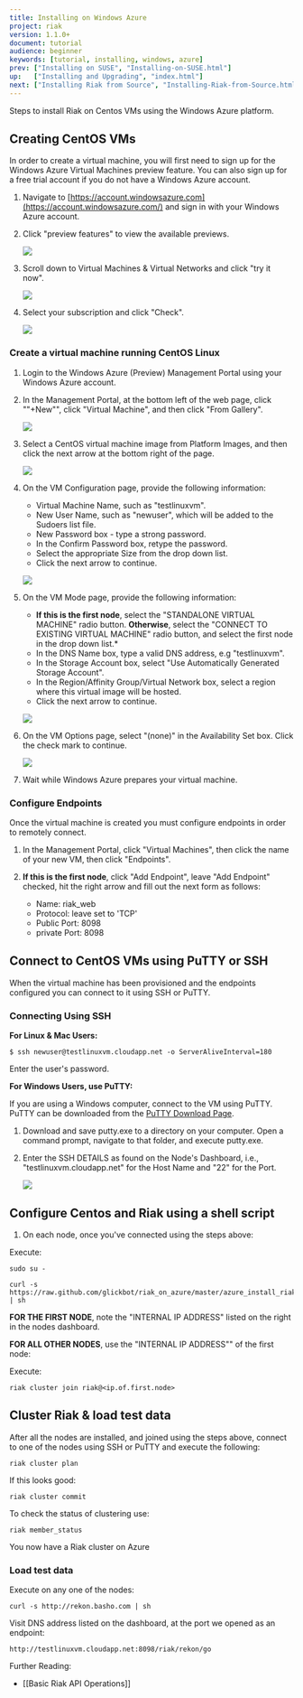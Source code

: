 ```yaml
---
title: Installing on Windows Azure
project: riak
version: 1.1.0+
document: tutorial
audience: beginner
keywords: [tutorial, installing, windows, azure]
prev: ["Installing on SUSE", "Installing-on-SUSE.html"]
up:   ["Installing and Upgrading", "index.html"]
next: ["Installing Riak from Source", "Installing-Riak-from-Source.html"]
---
```


Steps to install Riak on Centos VMs using the Windows Azure platform.

## Creating CentOS VMs

In order to create a virtual machine, you will first need to sign up for the Windows Azure Virtual Machines preview feature. You can also sign up for a free trial account if you do not have a Windows Azure account.

1. Navigate to [https://account.windowsazure.com](https://account.windowsazure.com/) and sign in with your Windows Azure account.

2. Click "preview features" to view the available previews.

	![](/images/antares-iaas-preview-01.png)

3. Scroll down to Virtual Machines & Virtual Networks and click "try it now".

	![](/images/antares-iaas-preview-02.png)

4. Select your subscription and click "Check".

	![](/images/antares-iaas-preview-04.png)

### Create a virtual machine running CentOS Linux

1. Login to the Windows Azure (Preview) Management Portal using your Windows Azure account.

2. In the Management Portal, at the bottom left of the web page, click ""+New"", click "Virtual Machine", and then click "From Gallery". 

	![](/images/createvm_small.png)

3. Select a CentOS virtual machine image from Platform Images, and then click the next arrow at the bottom right of the page. 

	![](/images/vmconfiguration0.png)

4. On the VM Configuration page, provide the following information:
	- Virtual Machine Name, such as "testlinuxvm".
	- New User Name, such as "newuser", which will be added to the Sudoers list file.
	- New Password box - type a strong password.
	- In the Confirm Password box, retype the password.
	- Select the appropriate Size from the drop down list.
	- Click the next arrow to continue.

	![](/images/vmconfiguration1.png)

5. On the VM Mode page, provide the following information:
	- **If this is the first node**, select the "STANDALONE VIRTUAL MACHINE" radio button. **Otherwise**, select the "CONNECT TO EXISTING VIRTUAL MACHINE" radio button, and select the first node in the drop down list.*
	- In the DNS Name box, type a valid DNS address, e.g "testlinuxvm".
	- In the Storage Account box, select "Use Automatically Generated Storage Account".
	- In the Region/Affinity Group/Virtual Network box, select a region where this virtual image will be hosted.
	- Click the next arrow to continue.

	![](/images/vmconfiguration2.png)

6. On the VM Options page, select "(none)" in the Availability Set box. Click the check mark to continue. 

	![](/images/vmconfiguration3.png)

7. Wait while Windows Azure prepares your virtual machine.

### Configure Endpoints

Once the virtual machine is created you must configure endpoints in order to remotely connect.

1. In the Management Portal, click "Virtual Machines", then click the name of your new VM, then click "Endpoints".

2. **If this is the first node**, click "Add Endpoint", leave "Add Endpoint" checked, hit the right arrow and fill out the next form as follows:
	- Name: riak_web
	- Protocol: leave set to 'TCP'
	- Public Port: 8098
	- private Port: 8098

## Connect to CentOS VMs using PuTTY or SSH

When the virtual machine has been provisioned and the endpoints configured you can connect to it using SSH or PuTTY.

### Connecting Using SSH

**For Linux & Mac Users:**

	$ ssh newuser@testlinuxvm.cloudapp.net -o ServerAliveInterval=180
Enter the user's password.

**For Windows Users, use PuTTY:**

If you are using a Windows computer, connect to the VM using PuTTY. PuTTY can be downloaded from the [PuTTY Download Page](http://www.chiark.greenend.org.uk/~sgtatham/putty/download.html).

1. Download and save putty.exe to a directory on your computer. Open a command prompt, navigate to that folder, and execute putty.exe.

2. Enter the SSH DETAILS as found on the Node's Dashboard, i.e., "testlinuxvm.cloudapp.net" for the Host Name and "22" for the Port. 

	![](/images/putty.png)

## Configure Centos and Riak using a shell script

1. On each node, once you've connected using the steps above:

Execute:

	sudo su -

	curl -s https://raw.github.com/glickbot/riak_on_azure/master/azure_install_riak.sh | sh

**FOR THE FIRST NODE**, note the "INTERNAL IP ADDRESS" listed on the right in the nodes dashboard.


**FOR ALL OTHER NODES**, use the "INTERNAL IP ADDRESS"" of the first node:

Execute:

	riak cluster join riak@<ip.of.first.node>

## Cluster Riak & load test data

After all the nodes are installed, and joined using the steps above, connect to one of the nodes using SSH or PuTTY and execute the following:

	riak cluster plan

If this looks good:

	riak cluster commit

To check the status of clustering use:

	riak member_status

You now have a Riak cluster on Azure

### Load test data

Execute on any one of the nodes:

	curl -s http://rekon.basho.com | sh
	
Visit DNS address listed on the dashboard, at the port we opened as an endpoint:

	http://testlinuxvm.cloudapp.net:8098/riak/rekon/go

Further Reading:

- [[Basic Riak API Operations]]
